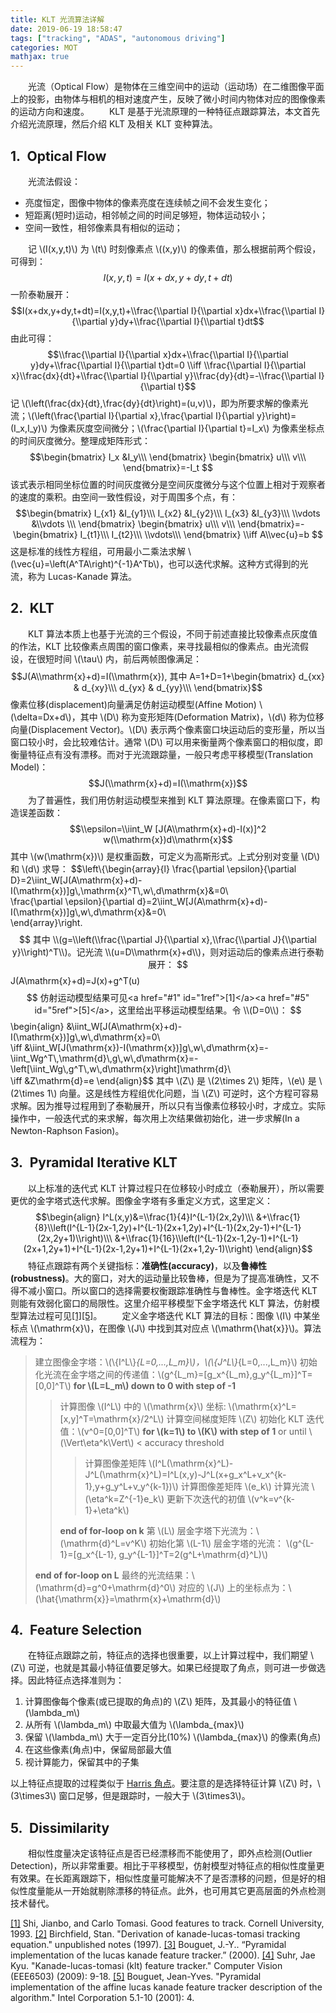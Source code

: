 ```yaml
---
title: KLT 光流算法详解
date: 2019-06-19 18:58:47
tags: ["tracking", "ADAS", "autonomous driving"]
categories: MOT
mathjax: true
---
```


　　光流（Optical Flow）是物体在三维空间中的运动（运动场）在二维图像平面上的投影，由物体与相机的相对速度产生，反映了微小时间内物体对应的图像像素的运动方向和速度。
　　KLT 是基于光流原理的一种特征点跟踪算法，本文首先介绍光流原理，然后介绍 KLT 及相关 KLT 变种算法。

## 1.&ensp;Optical Flow
　　光流法假设：
- 亮度恒定，图像中物体的像素亮度在连续帧之间不会发生变化；
- 短距离(短时)运动，相邻帧之间的时间足够短，物体运动较小；
- 空间一致性，相邻像素具有相似的运动；

　　记 \\(I(x,y,t)\\) 为 \\(t\\) 时刻像素点 \\((x,y)\\) 的像素值，那么根据前两个假设，可得到：
$$I(x,y,t)=I(x+dx,y+dy,t+dt)$$
一阶泰勒展开：
$$I(x+dx,y+dy,t+dt)=I(x,y,t)+\\frac{\\partial I}{\\partial x}dx+\\frac{\\partial I}{\\partial y}dy+\\frac{\\partial I}{\\partial t}dt$$
由此可得：
$$\\frac{\\partial I}{\\partial x}dx+\\frac{\\partial I}{\\partial y}dy+\\frac{\\partial I}{\\partial t}dt=0 \\iff \\frac{\\partial I}{\\partial x}\\frac{dx}{dt}+\\frac{\\partial I}{\\partial y}\\frac{dy}{dt}=-\\frac{\\partial I}{\\partial t}$$
记 \\(\\left(\\frac{dx}{dt},\\frac{dy}{dt}\\right)=(u,v)\\)，即为所要求解的像素光流；\\(\\left(\\frac{\\partial I}{\\partial x},\\frac{\\partial I}{\\partial y}\\right)=(I_x,I_y)\\) 为像素灰度空间微分；\\(\\frac{\\partial I}{\\partial t}=I_x\\) 为像素坐标点的时间灰度微分。整理成矩阵形式：
$$\begin{bmatrix}
I_x &I_y\\\
\end{bmatrix}
\begin{bmatrix}
u\\\
v\\\
\end{bmatrix}=-I_t
$$
该式表示相同坐标位置的时间灰度微分是空间灰度微分与这个位置上相对于观察者的速度的乘积。由空间一致性假设，对于周围多个点，有：
$$\begin{bmatrix}
I_{x1} &I_{y1}\\\
I_{x2} &I_{y2}\\\
I_{x3} &I_{y3}\\\
\\vdots &\\vdots \\\
\end{bmatrix}
\begin{bmatrix}
u\\\
v\\\
\end{bmatrix}=-
\begin{bmatrix}
I_{t1}\\\
I_{t2}\\\
\\vdots\\\
\end{bmatrix} \\iff A\\vec{u}=b
$$
这是标准的线性方程组，可用最小二乘法求解 \\(\\vec{u}=\\left(A^TA\\right)^{-1}A^Tb\\)，也可以迭代求解。这种方式得到的光流，称为 Lucas-Kanade 算法。

## 2.&ensp;KLT
　　KLT 算法本质上也基于光流的三个假设，不同于前述直接比较像素点灰度值的作法，KLT 比较像素点周围的窗口像素，来寻找最相似的像素点。由光流假设，在很短时间 \\(\\tau\\) 内，前后两帧图像满足：
$$J(A\\mathrm{x}+d)=I(\\mathrm{x}), 其中 A=1+D=1+\begin{bmatrix}
d_{xx} & d_{xy}\\\
d_{yx} & d_{yy}\\\
\end{bmatrix}$$
像素位移(displacement)向量满足仿射运动模型(Affine Motion) \\(\\delta=Dx+d\\)，其中 \\(D\\) 称为变形矩阵(Deformation Matrix)，\\(d\\) 称为位移向量(Displacement Vector)。\\(D\\) 表示两个像素窗口块运动后的变形量，所以当窗口较小时，会比较难估计。通常 \\(D\\) 可以用来衡量两个像素窗口的相似度，即衡量特征点有没有漂移。而对于光流跟踪量，一般只考虑平移模型(Translation Model)：
$$J(\\mathrm{x}+d)=I(\\mathrm{x})$$
　　为了普遍性，我们用仿射运动模型来推到 KLT 算法原理。在像素窗口下，构造误差函数：
$$\\epsilon=\\iint_W [J(A\\mathrm{x}+d)-I(x)]^2 w(\\mathrm{x})d\\mathrm{x}$$
其中 \\(w(\\mathrm{x})\\) 是权重函数，可定义为高斯形式。上式分别对变量 \\(D\\) 和 \\(d\\) 求导：
$$\\left\\{\begin{array}{l}
\\frac{\\partial \\epsilon}{\\partial D}=2\\iint_W[J(A\\mathrm{x}+d)-I(\\mathrm{x})]g\\,\\mathrm{x}^T\\,w\\,d\\mathrm{x}&=0\\\
\\frac{\\partial \\epsilon}{\\partial d}=2\\iint_W[J(A\\mathrm{x}+d)-I(\\mathrm{x})]g\\,w\\,d\\mathrm{x}&=0\\\
\end{array}\\right.$$
其中 \\(g=\\left(\\frac{\\partial J}{\\partial x},\\frac{\\partial J}{\\partial y}\\right)^T\\)。记光流 \\(u=D\\mathrm{x}+d\\)，则对运动后的像素点进行泰勒展开：
$$J(A\\mathrm{x}+d)=J(x)+g^T(u)$$
仿射运动模型结果可见<a href="#1" id="1ref">[1]</a><a href="#5" id="5ref">[5]</a>，这里给出平移运动模型结果。令 \\(D=0\\)：
$$\begin{align}
&\\iint_W[J(A\\mathrm{x}+d)-I(\\mathrm{x})]g\\,w\\,d\\mathrm{x}=0\\\
\\iff &\\iint_W[J(\\mathrm{x})-I(\\mathrm{x})]g\\,w\\,d\\mathrm{x}=-\\iint_Wg^T\\,\\mathrm{d}\\,g\\,w\\,d\\mathrm{x}=-\\left[\\iint_Wg\\,g^T\\,w\\,d\\mathrm{x}\\right]\\mathrm{d}\\\
\\iff &Z\\mathrm{d}=e
\end{align}$$
其中 \\(Z\\) 是 \\(2\\times 2\\) 矩阵，\\(e\\) 是 \\(2\\times 1\\) 向量。这是线性方程组优化问题，当 \\(Z\\) 可逆时，这个方程可容易求解。因为推导过程用到了泰勒展开，所以只有当像素位移较小时，才成立。实际操作中，一般迭代式的来求解，每次用上次结果做初始化，进一步求解(In a Newton-Raphson Fasion)。

## 3.&ensp;Pyramidal Iterative KLT 
　　以上标准的迭代式 KLT 计算过程只在位移较小时成立（泰勒展开），所以需要更优的金字塔式迭代求解。图像金字塔有多重定义方式，这里定义：
$$\begin{align}
I^L(x,y)&=\\frac{1}{4}I^{L-1}(2x,2y)\\\
&+\\frac{1}{8}\\left(I^{L-1}(2x-1,2y)+I^{L-1}(2x+1,2y)+I^{L-1}(2x,2y-1)+I^{L-1}(2x,2y+1)\\right)\\\
&+\\frac{1}{16}\\left(I^{L-1}(2x-1,2y-1)+I^{L-1}(2x+1,2y+1)+I^{L-1}(2x-1,2y+1)+I^{L-1}(2x+1,2y-1)\\right)
\end{align}$$
　　特征点跟踪有两个关键指标：**准确性(accuracy)**，以及**鲁棒性(robustness)**。大的窗口，对大的运动量比较鲁棒，但是为了提高准确性，又不得不减小窗口。所以窗口的选择需要权衡跟踪准确性与鲁棒性。金字塔迭代 KLT 则能有效弱化窗口的局限性。这里介绍平移模型下金字塔迭代 KLT 算法，仿射模型算法过程可见<a href="#1" id="1ref">[1]</a><a href="#5" id="5ref">[5]</a>。
　　定义金字塔迭代 KLT 算法的目标：图像 \\(I\\) 中某坐标点 \\(\\mathrm{x}\\)，在图像 \\(J\\) 中找到其对应点 \\(\\mathrm{\\hat{x}}\\)。算法流程为：
> 建立图像金字塔：\\(\\{I^L\\}_{L=0,...,L_m}\\)，\\(\\{J^L\\}_{L=0,...,L_m}\\)
> 初始化光流在金字塔之间的传递值：\\(g^{L_m}=[g_x^{L_m},g_y^{L_m}]^T=[0,0]^T\\)
> **for \\(L=L_m\\) down to 0 with step of -1**
>
>> 计算图像 \\(I^L\\) 中的 \\(\\mathrm{x}\\) 坐标: \\(\\mathrm{x}^L=[x,y]^T=\\mathrm{x}/2^L\\)
>> 计算空间梯度矩阵 \\(Z\\)
>> 初始化 KLT 迭代值：\\(v^0=[0,0]^T\\)
>> **for \\(k=1\\) to \\(K\\) with step of 1** or until \\(\\Vert\\eta^k\\Vert\\) < accuracy threshold
>>
>>> 计算图像差矩阵 \\(I^L(\\mathrm{x}^L)-J^L(\\mathrm{x}^L)=I^L(x,y)-J^L(x+g_x^L+v_x^{k-1},y+g_y^L+v_y^{k-1})\\)
>>> 计算图像差矩阵 \\(e_k\\)
>>> 计算光流 \\(\\eta^k=Z^{-1}e_k\\)
>>> 更新下次迭代的初值 \\(v^k=v^{k-1}+\\eta^k\\)
>>
>> **end of for-loop on k**
>> 第 \\(L\\) 层金字塔下光流为：\\(\\mathrm{d}^L=v^K\\)
>> 初始化第 \\(L-1\\) 层金字塔的光流： \\(g^{L-1}=[g_x^{L-1}, g_y^{L-1}]^T=2(g^L+\\mathrm{d}^L)\\)
>
> **end of for-loop on L**
> 最终的光流结果：\\(\\mathrm{d}=g^0+\\mathrm{d}^0\\)
> 对应的 \\(J\\) 上的坐标点为：\\(\\hat{\\mathrm{x}}=\\mathrm{x}+\\mathrm{d}\\)

## 4.&ensp;Feature Selection
　　在特征点跟踪之前，特征点的选择也很重要，以上计算过程中，我们期望 \\(Z\\) 可逆，也就是其最小特征值要足够大。如果已经提取了角点，则可进一步做选择。因此特征点选择准则为：
1. 计算图像每个像素(或已提取的角点)的 \\(Z\\) 矩阵，及其最小的特征值 \\(\\lambda_m\\)
2. 从所有 \\(\\lambda_m\\) 中取最大值为 \\(\\lambda_{max}\\)
3. 保留 \\(\\lambda_m\\) 大于一定百分比(10%) \\(\\lambda_{max}\\) 的像素(角点)
4. 在这些像素(角点)中，保留局部最大值
5. 视计算能力，保留其中的子集

以上特征点提取的过程类似于 [Harris 角点](https://blog.csdn.net/u010103202/article/details/73331440)。要注意的是选择特征计算 \\(Z\\) 时，\\(3\\times3\\) 窗口足够，但是跟踪时，一般大于 \\(3\\times3\\)。

## 5.&ensp;Dissimilarity
　　相似性度量决定该特征点是否已经漂移而不能使用了，即外点检测(Outlier Detection)，所以非常重要。相比于平移模型，仿射模型对特征点的相似性度量更有效果。在长距离跟踪下，相似性度量可能解决不了是否漂移的问题，但是好的相似性度量能从一开始就剔除漂移的特征点。此外，也可用其它更高层面的外点检测技术替代。


<a id="1" href="#1ref">[1]</a> Shi, Jianbo, and Carlo Tomasi. Good features to track. Cornell University, 1993.
<a id="2" href="#2ref">[2]</a> Birchfield, Stan. "Derivation of kanade-lucas-tomasi tracking equation." unpublished notes (1997).
<a id="3" href="#3ref">[3]</a> Bouguet, J.-Y.. “Pyramidal implementation of the lucas kanade feature tracker.” (2000).
<a id="4" href="#4ref">[4]</a> Suhr, Jae Kyu. "Kanade-lucas-tomasi (klt) feature tracker." Computer Vision (EEE6503) (2009): 9-18.
<a id="5" href="#5ref">[5]</a> Bouguet, Jean-Yves. "Pyramidal implementation of the affine lucas kanade feature tracker description of the algorithm." Intel Corporation 5.1-10 (2001): 4.